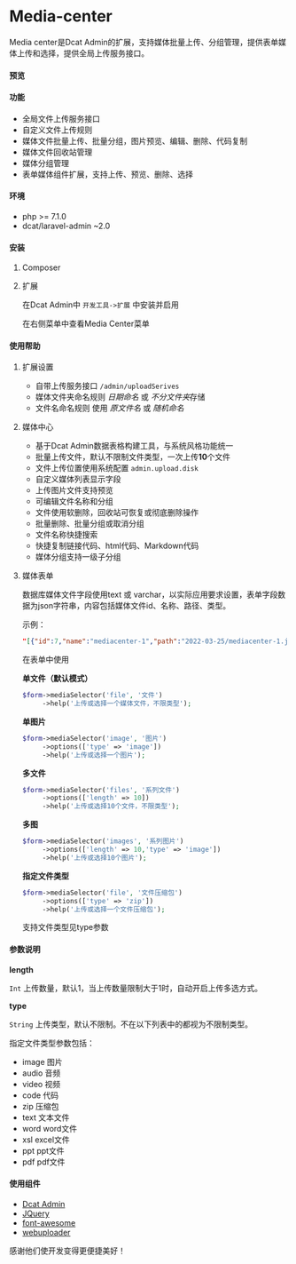 # Media-center

Media center是Dcat Admin的扩展，支持媒体批量上传、分组管理，提供表单媒体上传和选择，提供全局上传服务接口。

####	预览

#### 功能

- 全局文件上传服务接口
- 自定义文件上传规则
- 媒体文件批量上传、批量分组，图片预览、编辑、删除、代码复制
- 媒体文件回收站管理
- 媒体分组管理
- 表单媒体组件扩展，支持上传、预览、删除、选择

#### 环境

- php >= 7.1.0
- dcat/laravel-admin ~2.0

#### 安装

1. Composer

2. 扩展

   在Dcat Admin中 ```开发工具->扩展``` 中安装并启用

   在右侧菜单中查看Media Center菜单

#### 使用帮助

1. 扩展设置

   - 自带上传服务接口 ```/admin/uploadSerives```
   - 媒体文件夹命名规则 *日期命名* 或 *不分文件夹*存储
   - 文件名命名规则 使用 *原文件名* 或 *随机命名*

2. 媒体中心

   - 基于Dcat Admin数据表格构建工具，与系统风格功能统一
   - 批量上传文件，默认不限制文件类型，一次上传**10**个文件
   - 文件上传位置使用系统配置 ```admin.upload.disk```
   - 自定义媒体列表显示字段
   - 上传图片文件支持预览
   - 可编辑文件名称和分组
   - 文件使用软删除，回收站可恢复或彻底删除操作
   - 批量删除、批量分组或取消分组
   - 文件名称快捷搜索
   - 快捷复制链接代码、html代码、Markdown代码
   - 媒体分组支持一级子分组

3. 媒体表单

   数据库媒体文件字段使用text 或 varchar，以实际应用要求设置，表单字段数据为json字符串，内容包括媒体文件id、名称、路径、类型。

   示例：

   ```json
   "[{"id":7,"name":"mediacenter-1","path":"2022-03-25/mediacenter-1.jpg","fileType":"image"},{"id":8,"name":"mediacenter-2","path":"2022-03-25/mediacenter-2.jpg","fileType":"image"}]"
   ```

   

   在表单中使用

   **单文件（默认模式）**

   ```php
   $form->mediaSelector('file', '文件')
     	->help('上传或选择一个媒体文件，不限类型');
   ```

   

   **单图片**

   ```php
   $form->mediaSelector('image', '图片')
     	->options(['type' => 'image'])
     	->help('上传或选择一个图片');
   ```

   

   **多文件**

   ```php
   $form->mediaSelector('files', '系列文件')
     	->options(['length' => 10])
     	->help('上传或选择10个文件，不限类型');
   ```

   

   **多图**

   ```php
   $form->mediaSelector('images', '系列图片')
     	->options(['length' => 10,'type' => 'image'])
     	->help('上传或选择10个图片');
   ```

   

   **指定文件类型** 

   ```php
   $form->mediaSelector('file', '文件压缩包')
     	->options(['type' => 'zip'])
     	->help('上传或选择一个文件压缩包');
   ```

   支持文件类型见type参数

#### 参数说明

**length**

`Int` 上传数量，默认1，当上传数量限制大于1时，自动开启上传多选方式。

**type**

`String` 上传类型，默认不限制。不在以下列表中的都视为不限制类型。

指定文件类型参数包括：

- image 图片
- audio 音频
- video 视频
- code 代码
- zip 压缩包
- text 文本文件
- word word文件
- xsl excel文件
- ppt ppt文件
- pdf pdf文件

#### 使用组件

- [Dcat Admin](https://github.com/jqhph/dcat-admin)
- [JQuery](https://jquery.com/)
- [font-awesome](http://fontawesome.io/)
- [webuploader](http://fex.baidu.com/webuploader/)

感谢他们使开发变得更便捷美好！



